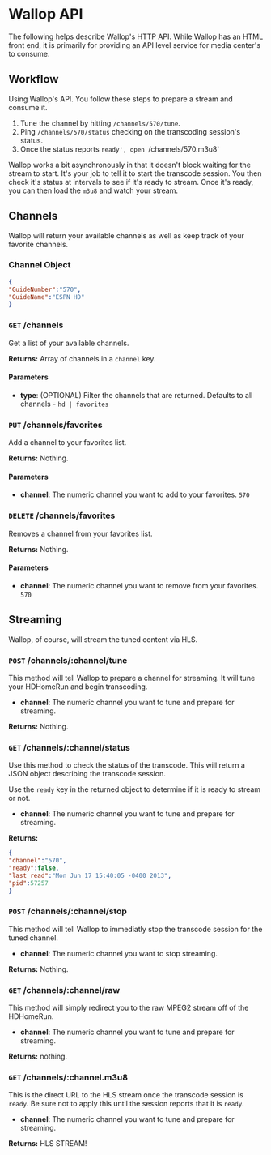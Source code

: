 # Wallop API

The following helps describe Wallop's HTTP API. While Wallop has an HTML front end, it is primarily for providing an API level service for media center's to consume.

## Workflow

Using Wallop's API. You follow these steps to prepare a stream and consume it.

1. Tune the channel by hitting `/channels/570/tune`.
2. Ping `/channels/570/status` checking on the transcoding session's status.
3. Once the status reports `ready', open `/channels/570.m3u8`

Wallop works a bit asynchronously in that it doesn't block waiting for the stream to start. It's your job to tell it to start the transcode session. You then check it's status at intervals to see if it's ready to stream. Once it's ready, you can then load the `m3u8` and watch your stream.

## Channels

Wallop will return your available channels as well as keep track of your favorite channels.

### Channel Object

``` json
{
"GuideNumber":"570",
"GuideName":"ESPN HD"
}
```

### `GET` /channels

Get a list of your available channels.

**Returns:** Array of channels in a `channel` key.

#### Parameters

* **type**: (OPTIONAL) Filter the channels that are returned. Defaults to all channels - `hd | favorites`

### `PUT` /channels/favorites

Add a channel to your favorites list.

**Returns:** Nothing.

#### Parameters

* **channel**: The numeric channel you want to add to your favorites. `570`

### `DELETE` /channels/favorites

Removes a channel from your favorites list.

**Returns:** Nothing.

#### Parameters

* **channel**: The numeric channel you want to remove from your favorites. `570`

## Streaming

Wallop, of course, will stream the tuned content via HLS.

### `POST` /channels/:channel/tune

This method will tell Wallop to prepare a channel for streaming. It will tune your HDHomeRun and begin transcoding.

* **channel**: The numeric channel you want to tune and prepare for streaming.

**Returns:** Nothing.

### `GET` /channels/:channel/status

Use this method to check the status of the transcode. This will return a JSON object describing the transcode session.

Use the `ready` key in the returned object to determine if it is ready to stream or not.

* **channel**: The numeric channel you want to tune and prepare for streaming.

**Returns:**

``` json
{
"channel":"570",
"ready":false,
"last_read":"Mon Jun 17 15:40:05 -0400 2013",
"pid":57257
}
```

### `POST` /channels/:channel/stop

This method will tell Wallop to immediatly stop the transcode session for the tuned channel.

* **channel**: The numeric channel you want to stop streaming.

**Returns:** Nothing.

### `GET` /channels/:channel/raw

This method will simply redirect you to the raw MPEG2 stream off of the HDHomeRun.

* **channel**: The numeric channel you want to tune and prepare for streaming.

**Returns:** nothing.

### `GET` /channels/:channel.m3u8

This is the direct URL to the HLS stream once the transcode session is `ready`. Be sure not to apply this until the session reports that it is `ready`.

* **channel**: The numeric channel you want to tune and prepare for streaming.

**Returns:** HLS STREAM!
